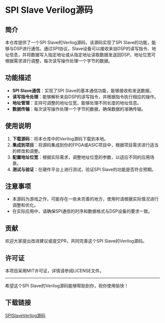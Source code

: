 # SPI Slave Verilog源码

## 简介

本仓库提供了一个SPI Slave的Verilog源码，该源码实现了SPI Slave的功能，能够与DSP进行通信。通过SPI协议，Slave设备可以接收来自DSP的读写指令、地址信息，并将数据写入指定地址或从指定地址读取数据发送回DSP。地址位宽可根据需求进行调整，每次读写操作处理一个字节的数据。

## 功能描述

- **SPI Slave通信**：实现了SPI Slave的基本通信功能，能够接收和发送数据。
- **读写指令处理**：能够解析来自DSP的读写指令，并根据指令执行相应的操作。
- **地址管理**：支持可调整的地址位宽，能够处理不同长度的地址信息。
- **数据传输**：每次读写操作处理一个字节的数据，确保数据的准确传输。

## 使用说明

1. **下载源码**：将本仓库中的Verilog源码下载到本地。
2. **集成到项目**：将源码集成到你的FPGA或ASIC项目中，根据项目需求进行适当的修改和调整。
3. **配置地址位宽**：根据实际需求，调整地址位宽的参数，以适应不同的应用场景。
4. **测试与验证**：在硬件平台上进行测试，验证SPI Slave的功能是否符合预期。

## 注意事项

- 本源码为游戏之作，可能存在一些未完善的地方，使用时请根据实际情况进行调整和优化。
- 在实际应用中，请确保SPI通信的时序和数据格式与DSP设备的要求一致。

## 贡献

欢迎大家提出改进建议或提交PR，共同完善这个SPI Slave的Verilog源码。

## 许可证

本项目采用MIT许可证，详情请参阅LICENSE文件。

---

希望这个SPI Slave的Verilog源码能够帮助到你，祝你使用愉快！

## 下载链接

[SPISlaveVerilog源码](https://pan.quark.cn/s/68e4a7744b4e)